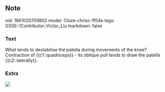 ## Note
nid: 1661020709802
model: Cloze-chrisc-ff04e
tags: GSSE::!Contributor::Victor_Liu
markdown: false

### Text
What tends to destabilise the patella during movements of the knee?
Contraction of {{c1::quadriceps}} - its oblique pull tends to draw
the patella {{c2::laterally}}.

### Extra
<img src="vector.jpg">
